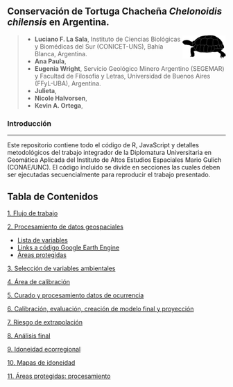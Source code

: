 
## Conservación de Tortuga Chacheña *Chelonoidis chilensis* en Argentina.

<img align="right" width="100" height="53" src="https://github.com/lucianolasala/Chelonoidis_chilensis/blob/bc1613dc9414b5efafd455cd5f8cfa305441cc1b/Images/Gopherus%20aga.png">

>* **Luciano F. La Sala**, Instituto de Ciencias Biológicas y Biomédicas del Sur (CONICET-UNS), Bahía Blanca, Argentina.  
>* **Ana Paula**,   
>* **Eugenia Wright**, Servicio Geológico Minero Argentino (SEGEMAR) y Facultad de Filosofia y Letras, Universidad de Buenos Aires (FFyL-UBA), Argentina.  
>* **Julieta**,
>* **Nicole Halvorsen**,
>* **Kevin A. Ortega**,

### Introducción 
----------  
Este repositorio contiene todo el código de R, JavaScript y detalles metodológicos del trabajo  integrador  de la Diplomatura Universitaria en Geomática Aplicada del Instituto de Altos Estudios Espaciales Mario Gulich (CONAE/UNC). El código incluido se divide en secciones las cuales deben ser ejecutadas secuencialmente para reproducir el trabajo presentado. 

Tabla de Contenidos 
----------

[1. Flujo de trabajo](./Files/Flujo_trabajo.md)

[2. Procesamiento de datos geospaciales](./README.md)  
- [Lista de variables](./Files/Variables.md)
- [Links a código Google Earth Engine](./Files/Links_scripts.md)
- [Áreas protegidas](./Files/Areas_protegidas.md)

[3. Selección de variables ambientales](./Files/Seleccion_variables.md) 

[4. Área de calibración](./O_turicata/Calibration_area/Calibration_area.md)

[5. Curado y procesamiento datos de ocurrencia](./O_turicata/Occurrence_data/Occurrence_data.md)

[6. Calibración, evaluación, creación de modelo final y proyección ](./O_turicata/Model_cal_eval_proj/Model_cal_eval_proj.md)

[7. Riesgo de extrapolación](./O_turicata/Extrapolation_risk/Extrapolation_risk.md)

[8. Análisis final](./O_turicata/Final_analysis/Final_analysis.md)

[9. Idoneidad ecorregional](./Files/Ecoregions_analysis.md)

[10. Mapas de idoneidad](./O_turicata/Maps/Maps.md)

[11. Áreas protegidas: procesamiento](./O_turicata/Maps/Maps.md)

